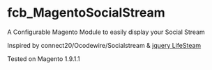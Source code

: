 # fcb_MagentoSocialStream
A Configurable Magento Module to easily display your Social Stream

Inspired by connect20/Ocodewire/Socialstream & [jquery LifeSteam](https://github.com/christianv/jquery-lifestream/tree/0.5.2)

Tested on Magento 1.9.1.1